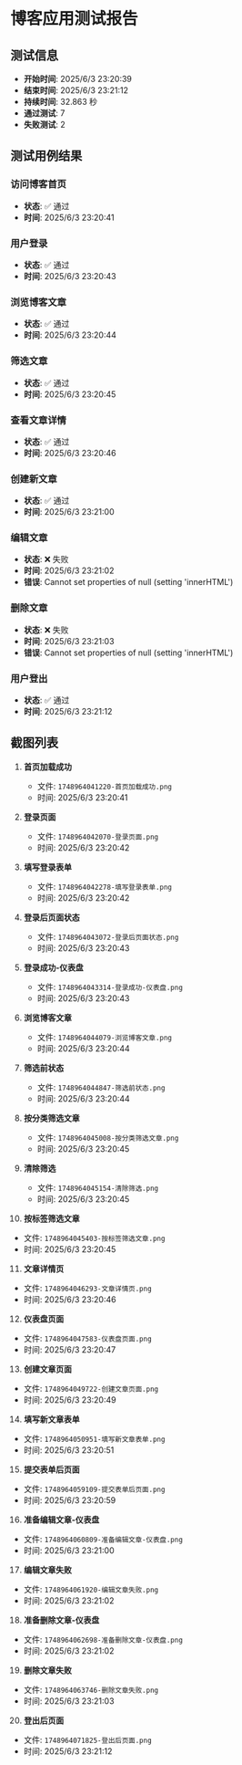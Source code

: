 
# 博客应用测试报告

## 测试信息
- **开始时间**: 2025/6/3 23:20:39
- **结束时间**: 2025/6/3 23:21:12
- **持续时间**: 32.863 秒
- **通过测试**: 7
- **失败测试**: 2

## 测试用例结果


### 访问博客首页
- **状态**: ✅ 通过
- **时间**: 2025/6/3 23:20:41


### 用户登录
- **状态**: ✅ 通过
- **时间**: 2025/6/3 23:20:43


### 浏览博客文章
- **状态**: ✅ 通过
- **时间**: 2025/6/3 23:20:44


### 筛选文章
- **状态**: ✅ 通过
- **时间**: 2025/6/3 23:20:45


### 查看文章详情
- **状态**: ✅ 通过
- **时间**: 2025/6/3 23:20:46


### 创建新文章
- **状态**: ✅ 通过
- **时间**: 2025/6/3 23:21:00


### 编辑文章
- **状态**: ❌ 失败
- **时间**: 2025/6/3 23:21:02
- **错误**: Cannot set properties of null (setting 'innerHTML')

### 删除文章
- **状态**: ❌ 失败
- **时间**: 2025/6/3 23:21:03
- **错误**: Cannot set properties of null (setting 'innerHTML')

### 用户登出
- **状态**: ✅ 通过
- **时间**: 2025/6/3 23:21:12



## 截图列表


1. **首页加载成功**
   - 文件: `1748964041220-首页加载成功.png`
   - 时间: 2025/6/3 23:20:41

2. **登录页面**
   - 文件: `1748964042070-登录页面.png`
   - 时间: 2025/6/3 23:20:42

3. **填写登录表单**
   - 文件: `1748964042278-填写登录表单.png`
   - 时间: 2025/6/3 23:20:42

4. **登录后页面状态**
   - 文件: `1748964043072-登录后页面状态.png`
   - 时间: 2025/6/3 23:20:43

5. **登录成功-仪表盘**
   - 文件: `1748964043314-登录成功-仪表盘.png`
   - 时间: 2025/6/3 23:20:43

6. **浏览博客文章**
   - 文件: `1748964044079-浏览博客文章.png`
   - 时间: 2025/6/3 23:20:44

7. **筛选前状态**
   - 文件: `1748964044847-筛选前状态.png`
   - 时间: 2025/6/3 23:20:44

8. **按分类筛选文章**
   - 文件: `1748964045008-按分类筛选文章.png`
   - 时间: 2025/6/3 23:20:45

9. **清除筛选**
   - 文件: `1748964045154-清除筛选.png`
   - 时间: 2025/6/3 23:20:45

10. **按标签筛选文章**
   - 文件: `1748964045403-按标签筛选文章.png`
   - 时间: 2025/6/3 23:20:45

11. **文章详情页**
   - 文件: `1748964046293-文章详情页.png`
   - 时间: 2025/6/3 23:20:46

12. **仪表盘页面**
   - 文件: `1748964047583-仪表盘页面.png`
   - 时间: 2025/6/3 23:20:47

13. **创建文章页面**
   - 文件: `1748964049722-创建文章页面.png`
   - 时间: 2025/6/3 23:20:49

14. **填写新文章表单**
   - 文件: `1748964050951-填写新文章表单.png`
   - 时间: 2025/6/3 23:20:51

15. **提交表单后页面**
   - 文件: `1748964059109-提交表单后页面.png`
   - 时间: 2025/6/3 23:20:59

16. **准备编辑文章-仪表盘**
   - 文件: `1748964060809-准备编辑文章-仪表盘.png`
   - 时间: 2025/6/3 23:21:00

17. **编辑文章失败**
   - 文件: `1748964061920-编辑文章失败.png`
   - 时间: 2025/6/3 23:21:02

18. **准备删除文章-仪表盘**
   - 文件: `1748964062698-准备删除文章-仪表盘.png`
   - 时间: 2025/6/3 23:21:02

19. **删除文章失败**
   - 文件: `1748964063746-删除文章失败.png`
   - 时间: 2025/6/3 23:21:03

20. **登出后页面**
   - 文件: `1748964071825-登出后页面.png`
   - 时间: 2025/6/3 23:21:12

  